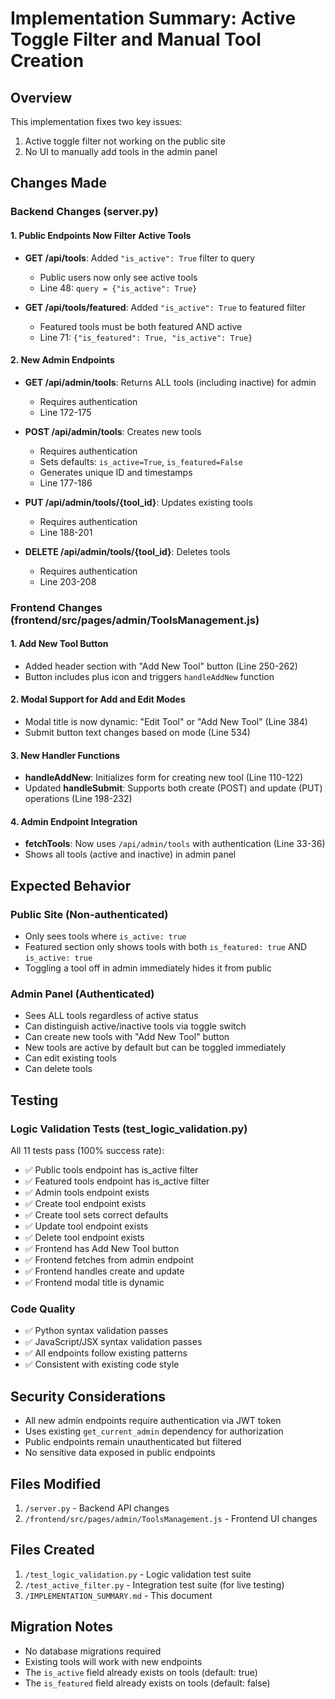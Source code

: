 # Implementation Summary: Active Toggle Filter and Manual Tool Creation

## Overview
This implementation fixes two key issues:
1. Active toggle filter not working on the public site
2. No UI to manually add tools in the admin panel

## Changes Made

### Backend Changes (server.py)

#### 1. Public Endpoints Now Filter Active Tools
- **GET /api/tools**: Added `"is_active": True` filter to query
  - Public users now only see active tools
  - Line 48: `query = {"is_active": True}`

- **GET /api/tools/featured**: Added `"is_active": True` to featured filter
  - Featured tools must be both featured AND active
  - Line 71: `{"is_featured": True, "is_active": True}`

#### 2. New Admin Endpoints
- **GET /api/admin/tools**: Returns ALL tools (including inactive) for admin
  - Requires authentication
  - Line 172-175

- **POST /api/admin/tools**: Creates new tools
  - Requires authentication
  - Sets defaults: `is_active=True`, `is_featured=False`
  - Generates unique ID and timestamps
  - Line 177-186

- **PUT /api/admin/tools/{tool_id}**: Updates existing tools
  - Requires authentication
  - Line 188-201

- **DELETE /api/admin/tools/{tool_id}**: Deletes tools
  - Requires authentication
  - Line 203-208

### Frontend Changes (frontend/src/pages/admin/ToolsManagement.js)

#### 1. Add New Tool Button
- Added header section with "Add New Tool" button (Line 250-262)
- Button includes plus icon and triggers `handleAddNew` function

#### 2. Modal Support for Add and Edit Modes
- Modal title is now dynamic: "Edit Tool" or "Add New Tool" (Line 384)
- Submit button text changes based on mode (Line 534)

#### 3. New Handler Functions
- **handleAddNew**: Initializes form for creating new tool (Line 110-122)
- Updated **handleSubmit**: Supports both create (POST) and update (PUT) operations (Line 198-232)

#### 4. Admin Endpoint Integration
- **fetchTools**: Now uses `/api/admin/tools` with authentication (Line 33-36)
- Shows all tools (active and inactive) in admin panel

## Expected Behavior

### Public Site (Non-authenticated)
- Only sees tools where `is_active: true`
- Featured section only shows tools with both `is_featured: true` AND `is_active: true`
- Toggling a tool off in admin immediately hides it from public

### Admin Panel (Authenticated)
- Sees ALL tools regardless of active status
- Can distinguish active/inactive tools via toggle switch
- Can create new tools with "Add New Tool" button
- New tools are active by default but can be toggled immediately
- Can edit existing tools
- Can delete tools

## Testing

### Logic Validation Tests (test_logic_validation.py)
All 11 tests pass (100% success rate):
- ✅ Public tools endpoint has is_active filter
- ✅ Featured tools endpoint has is_active filter
- ✅ Admin tools endpoint exists
- ✅ Create tool endpoint exists
- ✅ Create tool sets correct defaults
- ✅ Update tool endpoint exists
- ✅ Delete tool endpoint exists
- ✅ Frontend has Add New Tool button
- ✅ Frontend fetches from admin endpoint
- ✅ Frontend handles create and update
- ✅ Frontend modal title is dynamic

### Code Quality
- ✅ Python syntax validation passes
- ✅ JavaScript/JSX syntax validation passes
- ✅ All endpoints follow existing patterns
- ✅ Consistent with existing code style

## Security Considerations
- All new admin endpoints require authentication via JWT token
- Uses existing `get_current_admin` dependency for authorization
- Public endpoints remain unauthenticated but filtered
- No sensitive data exposed in public endpoints

## Files Modified
1. `/server.py` - Backend API changes
2. `/frontend/src/pages/admin/ToolsManagement.js` - Frontend UI changes

## Files Created
1. `/test_logic_validation.py` - Logic validation test suite
2. `/test_active_filter.py` - Integration test suite (for live testing)
3. `/IMPLEMENTATION_SUMMARY.md` - This document

## Migration Notes
- No database migrations required
- Existing tools will work with new endpoints
- The `is_active` field already exists on tools (default: true)
- The `is_featured` field already exists on tools (default: false)
